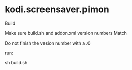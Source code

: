 # kodi.screensaver.pimon

Build

Make sure build.sh and addon.xml version numbers Match

Do not finish the vesion number with a .0

run:

sh build.sh
